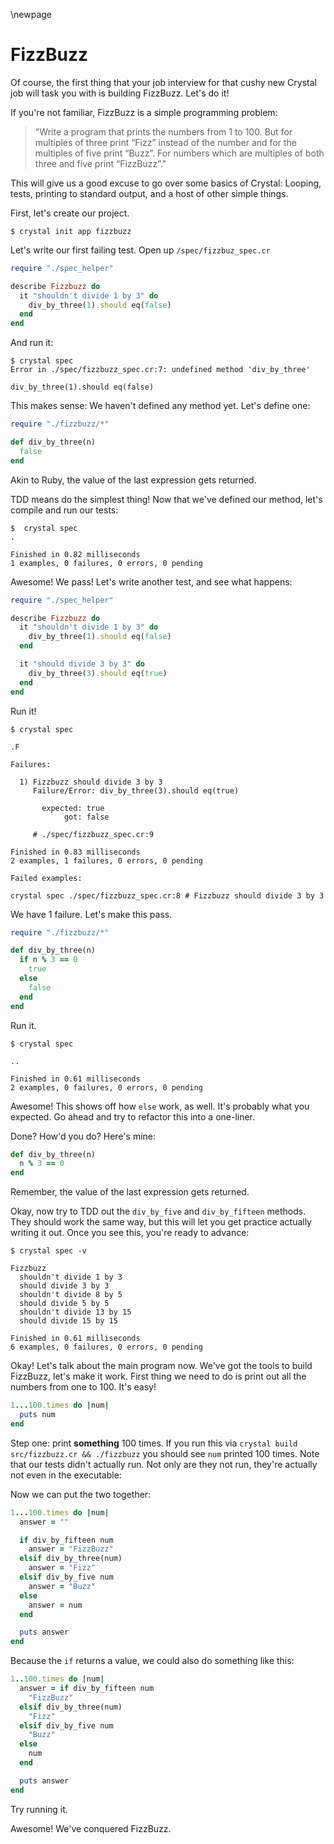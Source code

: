 \newpage

# FizzBuzz

Of course, the first thing that your job interview for that cushy new
Crystal job will task you with is building FizzBuzz. Let's do it!

If you're not familiar, FizzBuzz is a simple programming problem:

> "Write a program that prints the numbers from 1 to 100. But for multiples of
> three print “Fizz” instead of the number and for the multiples of five print
> “Buzz”. For numbers which are multiples of both three and five print
> “FizzBuzz”."

This will give us a good excuse to go over some basics of Crystal: Looping,
tests, printing to standard output, and a host of other simple things.

First, let's create our project.

    $ crystal init app fizzbuzz

Let's write our first failing test. Open up `/spec/fizzbuz_spec.cr`

```ruby
require "./spec_helper"

describe Fizzbuzz do
  it "shouldn't divide 1 by 3" do
    div_by_three(1).should eq(false)
  end
end
```

And run it:

    $ crystal spec
    Error in ./spec/fizzbuzz_spec.cr:7: undefined method 'div_by_three'

    div_by_three(1).should eq(false)


This makes sense: We haven't defined any method yet. Let's define
one:

```ruby
require "./fizzbuzz/*"

def div_by_three(n)
  false
end
```

Akin to Ruby, the value of the last expression gets returned.

TDD means do the simplest thing! Now that we've defined our method, let's compile and run our tests:

    $  crystal spec
    .

    Finished in 0.82 milliseconds
    1 examples, 0 failures, 0 errors, 0 pending


Awesome! We pass! Let's write another test, and see what happens:

```ruby
require "./spec_helper"

describe Fizzbuzz do
  it "shouldn't divide 1 by 3" do
    div_by_three(1).should eq(false)
  end

  it "should divide 3 by 3" do
    div_by_three(3).should eq(true)
  end
end
```

Run it!

    $ crystal spec

    .F

    Failures:

      1) Fizzbuzz should divide 3 by 3
         Failure/Error: div_by_three(3).should eq(true)

           expected: true
                got: false

         # ./spec/fizzbuzz_spec.cr:9

    Finished in 0.83 milliseconds
    2 examples, 1 failures, 0 errors, 0 pending

    Failed examples:

    crystal spec ./spec/fizzbuzz_spec.cr:8 # Fizzbuzz should divide 3 by 3

We have 1 failure. Let's make this pass.

```ruby
require "./fizzbuzz/*"

def div_by_three(n)
  if n % 3 == 0
    true
  else
    false
  end
end
```

Run it.

    $ crystal spec

    ..

    Finished in 0.61 milliseconds
    2 examples, 0 failures, 0 errors, 0 pending

Awesome! This shows off how `else` work, as well. It's probably what you
expected. Go ahead and try to refactor this into a one-liner.

Done? How'd you do? Here's mine:

```ruby
def div_by_three(n)
  n % 3 == 0
end
```

Remember, the value of the last expression gets returned.

Okay, now try to TDD out the `div_by_five` and `div_by_fifteen` methods. They
should work the same way, but this will let you get practice actually
writing it out. Once you see this, you're ready to advance:

    $ crystal spec -v

    Fizzbuzz
      shouldn't divide 1 by 3
      should divide 3 by 3
      shouldn't divide 8 by 5
      should divide 5 by 5
      shouldn't divide 13 by 15
      should divide 15 by 15

    Finished in 0.61 milliseconds
    6 examples, 0 failures, 0 errors, 0 pending

Okay! Let's talk about the main program now. We've got the tools to
build FizzBuzz, let's make it work. First thing we need to do is print
out all the numbers from one to 100. It's easy!

```ruby
1...100.times do |num|
  puts num
end
```

Step one: print **something** 100 times. If you run this via
`crystal build src/fizzbuzz.cr && ./fizzbuzz` you should see `num` printed
100 times. Note that our tests didn't actually run. Not only are they not run,
they're actually not even in the executable:

Now we can put the two together:

```ruby
1...100.times do |num|
  answer = ""

  if div_by_fifteen num
    answer = "FizzBuzz"
  elsif div_by_three(num)
    answer = "Fizz"
  elsif div_by_five num
    answer = "Buzz"
  else
    answer = num
  end

  puts answer
end
```

Because the `if` returns a value, we could also do something like this:

```ruby
1..100.times do |num|
  answer = if div_by_fifteen num
    "FizzBuzz"
  elsif div_by_three(num)
    "Fizz"
  elsif div_by_five num
    "Buzz"
  else
    num
  end

  puts answer
end
```

Try running it.

Awesome! We've conquered FizzBuzz.
